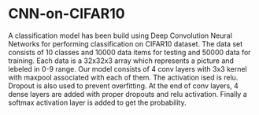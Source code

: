 # CNN-on-CIFAR10
A classification model has been build using Deep Convolution Neural Networks for performing classification on CIFAR10 dataset. The data set consists of 10 classes and 10000 data items for testing and 50000 data for training. Each data is a 32x32x3 array which represents a picture and lebeled in 0-9 range. Our model consists of 4 conv layers with 3x3 kernel with maxpool associated with each of them. The activation ised is relu. Dropout is also used to prevent overfitting. At the end of conv layers, 4 dense layers are added with proper dropouts and relu activation. Finally a softmax activation layer is added to get the probability.  
